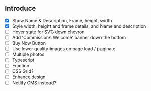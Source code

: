 ## Introduce
- [x] Show Name & Description, Frame, height, width
- [x] Style width, height and frame details, and Name and description
- [ ] Hover state for SVG down chevron
- [ ] Add 'Commissions Welcome' banner down the bottom
- [ ] Buy Now Button
- [ ] Use lower quality images on page load / paginate
- [ ] Multiple photos
- [ ] Typescript
- [ ] Emotion
- [ ] CSS Grid?
- [ ] Enhance design
- [ ] Netlify CMS instead?